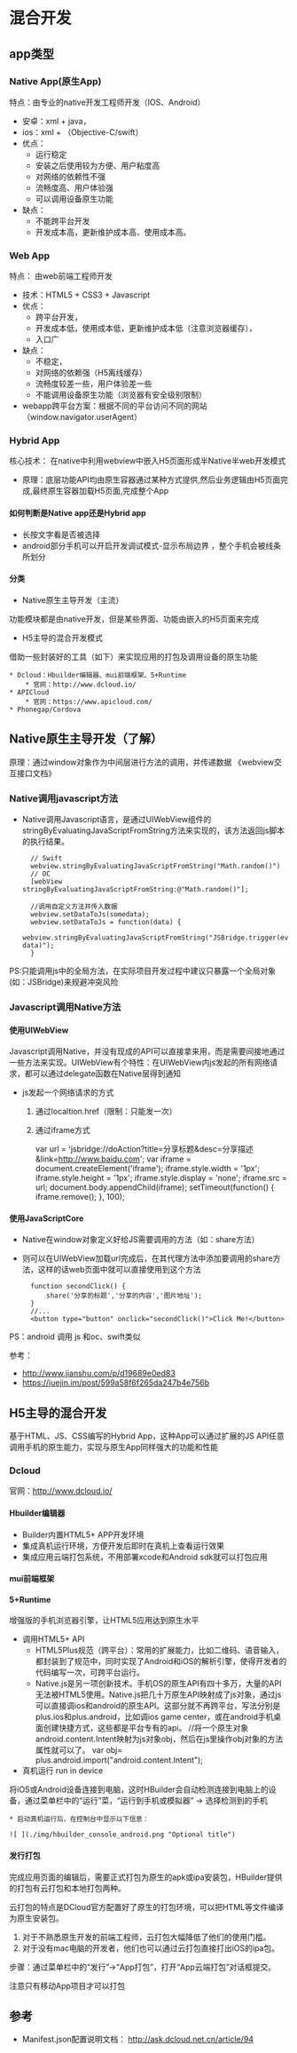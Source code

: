 # 混合开发

## app类型



### Native App(原生App)

特点：由专业的native开发工程师开发（IOS、Android）

- 安卓：xml + java，
- ios：xml + （Objective-C/swift）
- 优点： 
  - 运行稳定
  - 安装之后使用较为方便、用户粘度高
  - 对网络的依赖性不强
  - 流畅度高、用户体验强
  - 可以调用设备原生功能
- 缺点： 
  - 不能跨平台开发
  - 开发成本高，更新维护成本高、使用成本高。

### Web App

特点： 由web前端工程师开发

- 技术：HTML5 + CSS3 + Javascript
- 优点： 
  - 跨平台开发，
  - 开发成本低，使用成本低，更新维护成本低（注意浏览器缓存），
  - 入口广
- 缺点： 
  - 不稳定，
  - 对网络的依赖强（H5离线缓存）
  - 流畅度较差一些，用户体验差一些
  - 不能调用设备原生功能（浏览器有安全级别限制）
- webapp跨平台方案：根据不同的平台访问不同的网站（window.navigator.userAgent）

### Hybrid App

核心技术： 在native中利用webview中嵌入H5页面形成半Native半web开发模式

- 原理：底层功能API均由原生容器通过某种方式提供,然后业务逻辑由H5页面完成,最终原生容器加载H5页面,完成整个App

#### 如何判断是Native app还是Hybrid app

- 长按文字看是否被选择
- android部分手机可以开启开发调试模式-显示布局边界 ，整个手机会被线条所划分

#### 分类

- Native原生主导开发（主流）

功能模块都是由native开发，但是某些界面、功能由嵌入的H5页面来完成

- H5主导的混合开发模式

借助一些封装好的工具（如下）来实现应用的打包及调用设备的原生功能

    * Dcloud：Hbuilder编辑器、mui前端框架、5+Runtime
        * 官网：http://www.dcloud.io/
    * APICloud
        * 官网：https://www.apicloud.com/
    * Phonegap/Cordova

## Native原生主导开发（了解）

原理：通过window对象作为中间层进行方法的调用，并传递数据
《webview交互接口文档》

### Native调用javascript方法

- Native调用Javascript语言，是通过UIWebView组件的stringByEvaluatingJavaScriptFromString方法来实现的，该方法返回js脚本的执行结果。

        // Swift
        webview.stringByEvaluatingJavaScriptFromString("Math.random()")
        // OC
        [webView stringByEvaluatingJavaScriptFromString:@"Math.random()"];
    
        //调用自定义方法并传入数据
        webview.setDataToJs(somedata);
        webview.setDataToJs = function(data) {
            webview.stringByEvaluatingJavaScriptFromString("JSBridge.trigger(event, data)");
        }

PS:只能调用js中的全局方法，在实际项目开发过程中建议只暴露一个全局对象(如：JSBridge)来规避冲突风险

### Javascript调用Native方法

#### 使用UIWebView
Javascript调用Native，并没有现成的API可以直接拿来用，而是需要间接地通过一些方法来实现。UIWebView有个特性：在UIWebView内js发起的所有网络请求，都可以通过delegate函数在Native层得到通知

- js发起一个网络请求的方式
  1. 通过localtion.href（限制：只能发一次）
  2. 通过iframe方式

        var url = 'jsbridge://doAction?title=分享标题&desc=分享描述&link=http://www.baidu.com';
        var iframe = document.createElement('iframe');
        iframe.style.width = '1px';
        iframe.style.height = '1px';
        iframe.style.display = 'none';
        iframe.src = url;
        document.body.appendChild(iframe);
        setTimeout(function() {
            iframe.remove();
        }, 100);

#### 使用JavaScriptCore

- Native在window对象定义好给JS需要调用的方法（如：share方法）
- 则可以在UIWebView加载url完成后，在其代理方法中添加要调用的share方法，这样的话web页面中就可以直接使用到这个方法

        function secondClick() {
            share('分享的标题','分享的内容','图片地址');
        }
        //...
        <button type="button" onclick="secondClick()">Click Me!</button>

PS：android 调用 js 和oc、swift类似

参考：

- http://www.jianshu.com/p/d19689e0ed83
- https://juejin.im/post/599a58f6f265da247b4e756b

## H5主导的混合开发
基于HTML、JS、CSS编写的Hybrid App，这种App可以通过扩展的JS API任意调用手机的原生能力，实现与原生App同样强大的功能和性能

### Dcloud

官网：http://www.dcloud.io/

#### Hbuilder编辑器

- Builder内置HTML5+ APP开发环境
- 集成真机运行环境，方便开发后即时在真机上查看运行效果
- 集成应用云端打包系统，不用部署xcode和Android sdk就可以打包应用

#### mui前端框架

#### 5+Runtime

增强版的手机浏览器引擎，让HTML5应用达到原生水平

- 调用HTML5+ API
  - HTML5Plus规范（跨平台）：常用的扩展能力，比如二维码、语音输入，都封装到了规范中，同时实现了Android和iOS的解析引擎，使得开发者的代码编写一次，可跨平台运行。
  - Native.js是另一项创新技术。手机OS的原生API有四十多万，大量的API无法被HTML5使用。Native.js把几十万原生API映射成了js对象，通过js可以直接调ios和android的原生API。这部分就不再跨平台，写法分别是plus.ios和plus.android，比如调ios game center，或在android手机桌面创建快捷方式，这些都是平台专有的api。
          //将一个原生对象android.content.Intent映射为js对象obj，然后在js里操作obj对象的方法属性就可以了。
          var obj= plus.android.import("android.content.Intent");
- 真机运行 run in device

将iOS或Android设备连接到电脑，这时HBuilder会自动检测连接到电脑上的设备，通过菜单栏中的“运行”菜，“运行到手机或模拟器” -> 选择检测到的手机

    * 启动真机运行后，在控制台中显示以下信息：
    
    ![ ](./img/hbuilder_console_android.png "Optional title")

#### 发行打包
完成应用页面的编辑后，需要正式打包为原生的apk或ipa安装包，HBuilder提供的打包有云打包和本地打包两种。

云打包的特点是DCloud官方配置好了原生的打包环境，可以把HTML等文件编译为原生安装包。

1. 对于不熟悉原生开发的前端工程师，云打包大幅降低了他们的使用门槛。
2. 对于没有mac电脑的开发者，他们也可以通过云打包直接打出iOS的ipa包。

步骤：通过菜单栏中的“发行”->“App打包”，打开“App云端打包”对话框提交。

注意只有移动App项目才可以打包

## 参考

- Manifest.json配置说明文档： http://ask.dcloud.net.cn/article/94
